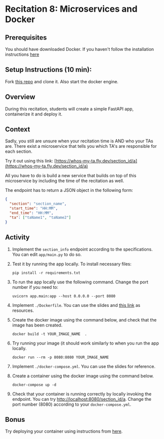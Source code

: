 # Recitation 8: Microservices and Docker

## Prerequisites

You should have downloaded Docker. If you haven't follow the installation instructions [here](https://docs.docker.com/get-docker/)

## Setup Instructions (10 min):

Fork [this repo](https://github.com/CMU-313/f25-docker-recitation) and clone it.
Also start the docker engine.

## Overview

During this recitation, students will create a simple FastAPI app, containerize it and deploy it.

## Context

Sadly, you still are unsure when your recitation time is AND who your TAs are. There exist a microservice that tells you which TA's are responsible for each section.

Try it out using this link: [https://whos-my-ta.fly.dev/section_id/a](https://whos-my-ta.fly.dev/section_id/a)

All you have to do is build a new service that builds on top of this microservice by including the time of the recitation as well.

The endpoint has to return a JSON object in the following form:

```json
{
  "section": "section_name",
  "start_time": "HH:MM",
  "end_time": "HH:MM",
  "ta": ["taName1", "taName2"]
}
```

## Activity

1. Implement the `section_info` endpoint according to the specifications. You can edit `app/main.py` to do so.
2. Test it by running the app locally.
   To install necessary files:

   ```terminal
   pip install -r requirements.txt
   ```

3. To run the app locally use the following command. Change the port number if you need to:

   ```terminal
   uvicorn app.main:app --host 0.0.0.0 --port 8080
   ```

4. Implement `./Dockerfile`. You can use the slides and [this link](https://docs.docker.com/engine/reference/builder/) as resources.
5. Create the docker image using the command below, and check that the image has been created.

   ```terminal
   docker build -t YOUR_IMAGE_NAME  .
   ```

6. Try running your image (it should work similarly to when you run the app locally.
   ```terminal
   docker run --rm -p 8080:8080 YOUR_IMAGE_NAME
   ```

7. Implement `./docker-compose.yml`. You can use the slides for reference.
8. Create a container using the docker image using the command below.

   ```terminal
   docker-compose up -d
   ```

9. Check that your container is running correctly by locally invoking the endpoint.
   You can try [http://localhost:8080/section_id/a](http://localhost:8080/section_id/a).
   Change the port number (8080) according to your `docker-compose.yml`.

## Bonus

Try deploying your container using instructions from [here](https://fly.io/docs/languages-and-frameworks/dockerfile/).
